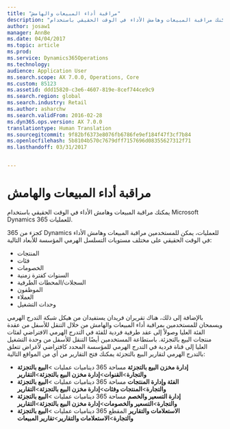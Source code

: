 ```yaml
---
title: "مراقبة أداء المبيعات والهامش"
description: "يمكنك مراقبة المبيعات وهامش الأداء في الوقت الحقيقي باستخدام Microsoft Dynamics 365 للعمليات."
author: josaw1
manager: AnnBe
ms.date: 04/04/2017
ms.topic: article
ms.prod: 
ms.service: Dynamics365Operations
ms.technology: 
audience: Application User
ms.search.scope: AX 7.0.0, Operations, Core
ms.custom: 85123
ms.assetid: ddd15820-c3e6-4607-819e-8cef744ce9c9
ms.search.region: global
ms.search.industry: Retail
ms.author: asharchw
ms.search.validFrom: 2016-02-28
ms.dyn365.ops.version: AX 7.0.0
translationtype: Human Translation
ms.sourcegitcommit: 9f82bf6373e8076fb6786fe9ef184f47f3cf7b84
ms.openlocfilehash: 5b8104b570c7679dff7157696d08355627312f71
ms.lasthandoff: 03/31/2017


---
```


# <a name="monitor-sales-and-margin-performance"></a>مراقبة أداء المبيعات والهامش

يمكنك مراقبة المبيعات وهامش الأداء في الوقت الحقيقي باستخدام Microsoft Dynamics 365 للعمليات.

كجزء من 365 Dynamics للعمليات، يمكن للمستخدمين مراقبة المبيعات وهامش الأداء في الوقت الحقيقي على مختلف مستويات التسلسل الهرمي المؤسسة للأبعاد التالية:

-   المنتجات
-   فئات
-   الخصومات
-   السنوات كفترة زمنية
-   السجلات‬/المحطات الطرفية
-   الموظفون
-   العملاء
-   وحدات التشغيل

بالإضافة إلى ذلك، هناك تقريران فريدان يستفيدان من هيكل شبكة التدرج الهرمي ويسمحان للمستخدمين بمراقبة أداء المبيعات والهامش من خلال التنقل للأسفل من عقدة الفئة العليا وصولاً إلى عقد طرفية فردية للفئة في التدرج الهرمي الافتراضي لفئات منتجات البيع بالتجزئة. باستطاعة المستخدمين أيضًا التنقل للأسفل من وحدة التشغيل العليا إلى قناة فردية في التدرج الهرمي للمؤسسة المحدد كافتراضي لأغراض تتعلق بالتدرج الهرمي لتقارير البيع بالتجزئة‬ يمكنك فتح التقارير من أي من المواقع التالية:

-   **إدارة مخزن البيع بالتجزئة** مساحة 365 ديناميات عمليات &gt;**البيع بالتجزئة والتجارة**&gt;**القنوات**&gt;**إدارة مخزن البيع بالتجزئة**&gt;**التقارير**
-   **الفئة وإدارة المنتجات** مساحة 365 ديناميات عمليات &gt;**البيع بالتجزئة والتجارة**&gt;**المنتجات وفئات**&gt;**إدارة مخزن البيع بالتجزئة**&gt;**التقارير**
-   **إدارة التسعير والخصم** مساحة 365 ديناميات عمليات &gt;**البيع بالتجزئة والتجارة**&gt;**التسعير والخصومات**&gt;**إدارة مخزن البيع بالتجزئة**&gt;**التقارير**
-   **الاستعلامات والتقارير** المقطع 365 ديناميات عمليات &gt;**البيع بالتجزئة والتجارة**&gt;**الاستعلامات والتقارير**&gt;**تقارير المبيعات**

